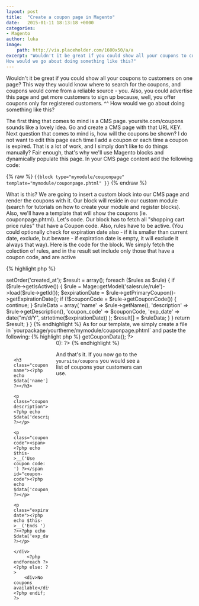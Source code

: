 ```yaml
---
layout: post
title:  "Create a coupon page in Magento"
date:   2015-01-11 18:13:18 +0000
categories:
- Magento
author: luka
image:
    path: http://via.placeholder.com/1600x50/a/a
excerpt: "Wouldn't it be great if you could show all your coupons to customers on one page? This way they would know where to search for the coupons, and coupons would come from a reliable source - you. Also, you could advertise this page and get more customers to sign up because, well, you offer coupons only for registered customers. ^^
How would we go about doing something like this?"
---
```

Wouldn't it be great if you could show all your coupons to customers on one page? This way they would know where to search for the coupons, and coupons would come from a reliable source - you. Also, you could advertise this page and get more customers to sign up because, well, you offer coupons only for registered customers. ^^
How would we go about doing something like this?

The first thing that comes to mind is a CMS page. yoursite.com/coupons sounds like a lovely idea. Go and create a CMS page with that URL KEY.
Next question that comes to mind is, how will the coupons be shown? I do not want to edit this page each time I add a coupon or each time a coupon is expired. That is a lot of work, and I simply don't like to do things manually? Fair enough, that's why we'll use Magento blocks and dynamically populate this page. In your CMS page content add the following code:

{% raw %}
 `{{block type="mymodule/couponpage" template="mymodule/couponpage.phtml" }}`
{% endraw %}

What is this? We are going to insert a custom block into our CMS page and render the coupons with it. Our block will reside in our custom module (search for tutorials on how to create your module and register blocks). Also, we'll have a template that will show the coupons (ie. couponpage.phtml).
Let's code.
Our block has to fetch all "shopping cart price rules" that have a Coupon code. Also, rules have to be active. (You could optionally check for expiration date also - if it is smaller than current date, exclude, but beware - if expiration date is empty, it will exclude it always that way).
Here is the code for the block. We simply fetch the colection of rules, and in the result set include only those that have a coupon code, and are active

{% highlight php %}
<?php

class Mymodule_Mymodule_Block_Couponpage extends Mage_Core_Block_Template
{
    public function getCouponData() {
        $rules = Mage::getResourceModel('salesrule/rule_collection')->setOrder('created_at');
        $result = array();
        foreach ($rules as $rule) {
            if ($rule->getIsActive()) {
                $rule = Mage::getModel('salesrule/rule')->load($rule->getId());
                $expirationDate = $rule->getPrimaryCoupon()->getExpirationDate();
                if (!$couponCode = $rule->getCouponCode()) {
                    continue;
                }
                $ruleData = array(
                    'name'          => $rule->getName(),
                    'description'   => $rule->getDescription(),
                    'coupon_code'   => $couponCode,
                    'exp_date'      => date("m/d/Y", strtotime($expirationDate))
                    );

                $result[] = $ruleData;
            }
        }
        return $result;
    }
}
{% endhighlight %}


As for our template, we simply create a file in `yourpackage/yourtheme/mymodule/couponpage.phtml` and paste the following:

{% highlight php %}
<?php $couponData = $this->getCouponData(); ?>

<div class="coupons" style="width:75%;height:100%;">
    <?php if (count($couponData) > 0): ?>
        <?php foreach ($couponData as $data): ?>
            <div class='coupon' style="display:block; float:left; width:25%; height:30%; padding:20px;">

                    <h3 class="coupon-name"><?php echo  $data['name']; ?></h3>
                    <p class="coupon-description"><?php echo  $data['description']; ?></p>
                    <p class="coupon-code"><span><?php echo $this->__('Use coupon code: ') ?></span id="coupon-code"><?php echo  $data['coupon_code']; ?></p>
                    <p class="expiration-date"><?php echo $this->__('Ends ') ?><?php echo  $data['exp_date']; ?></p>
            </div>
         <?php endforeach ?>
    <?php else: ?>
        <div>No coupons available</div>
    <?php endif; ?>
</div>
{% endhighlight %}

And that's it. If you now go to the `yoursite/coupons` you would see a list of coupons your customers can use.